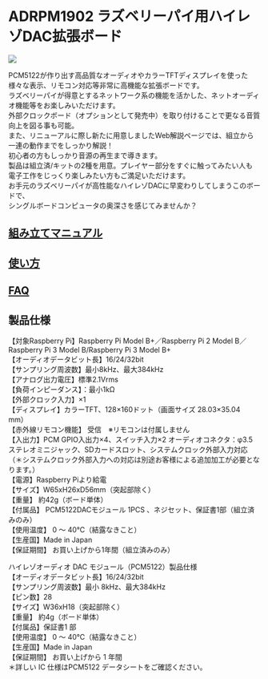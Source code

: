 # ADRPM1902 ラズベリーパイ用ハイレゾDAC拡張ボード

![](https://bit-trade-one.co.jp/wp/wp-content/uploads/2019/06/a16f5585b8c63b7a5113ce16b8f2fc79.jpg)

PCM5122が作り出す高品質なオーディオやカラーTFTディスプレイを使った  
様々な表示、リモコン対応等非常に高機能な拡張ボードです。  
ラズベリーパイが得意とするネットワーク系の機能を活かした、ネットオーディオ機能等をお楽しみいただけます。  
外部クロックボード（オプションとして発売中）を取り付けることで更なる音質向上を図る事も可能。  
また、リニューアルに際し新たに用意しましたWeb解説ページでは、組立から一連の動作までをしっかり解説！  
初心者の方もしっかり音源の再生まで導きます。  
製品は組立済/キットの2種を用意。プレイヤー部分をすぐに触ってみたい人も  
電子工作をじっくり楽しみたい方もご満足いただけます。  
お手元のラズベリーパイが高性能なハイレゾDACに早変わりしてしまうこのボードで、  
シングルボードコンピュータの奥深さを感じてみませんか？  

## [組み立てマニュアル](https://bit-trade-one.co.jp/dacbuildmanual/)

## [使い方](https://bit-trade-one.co.jp/dacusermanual/)

## [FAQ](https://github.com/bit-trade-one/ADRPM1902_RasPi_Hi-Res_DAC/blob/master/FAQ.md)

## 製品仕様

【対象Raspberry Pi】Raspberry Pi Model B+／Raspberry Pi 2 Model B／Raspberry Pi 3 Model B/Raspberry Pi 3 Model B+  
【オーディオデータビット長】16/24/32bit  
【サンプリング周波数】最小8kHz、最大384kHz  
【アナログ出力電圧】標準2.1Vrms  
【負荷インピーダンス】：最小1kΩ  
【外部クロック入力】×1  
【ディスプレイ】カラーTFT、128×160ドット（画面サイズ 28.03×35.04 mm）  
【赤外線リモコン機能】 受信　※リモコンは付属しません  
【入出力】PCM GPIO入出力×4、スイッチ入力×2 オーディオコネクタ：φ3.5 ステレオミニジャック、SDカードスロット、システムクロック外部入力対応  
（＊システムクロック外部入力への対応は別途お客様による追加加工が必要となります。）  
【電源】Raspberry Piより給電  
【サイズ】W65xH26xD56mm（突起部除く）  
【重量】 約42g（ボード単体）  
【付属品】 PCM5122DACモジュール 1PCS 、ネジセット、保証書1部（組立済みのみ）  
【使用温度】 0 ～ 40℃（結露なきこと）  
【生産国】Made in Japan  
【保証期間】 お買い上げから1年間（組立済みのみ）  

ハイレゾオーディオ DAC モジュール（PCM5122）製品仕様   
 【オーディオデータビット長】16/24/32bit   
 【サンプリング周波数】最小 8kHz、最大384kHz   
 【ピン数】28   
 【サイズ】W36xH18（突起部除く）   
 【重量】 約4g（ボード単体）   
 【付属品】保証書1 部   
 【使用温度】 0 ～ 40℃（結露なきこと）   
 【生産国】Made in Japan   
 【保証期間】 お買い上げから 1 年間   
＊詳しい IC 仕様はPCM5122 データシートをご確認ください。  
